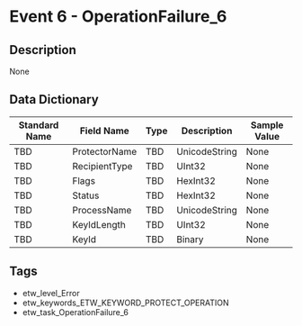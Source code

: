 # Event 6 - OperationFailure_6

## Description
None

## Data Dictionary
|Standard Name|Field Name|Type|Description|Sample Value|
|---|---|---|---|---|
|TBD|ProtectorName|TBD|UnicodeString|None|None|
|TBD|RecipientType|TBD|UInt32|None|None|
|TBD|Flags|TBD|HexInt32|None|None|
|TBD|Status|TBD|HexInt32|None|None|
|TBD|ProcessName|TBD|UnicodeString|None|None|
|TBD|KeyIdLength|TBD|UInt32|None|None|
|TBD|KeyId|TBD|Binary|None|None|

## Tags
* etw_level_Error
* etw_keywords_ETW_KEYWORD_PROTECT_OPERATION
* etw_task_OperationFailure_6